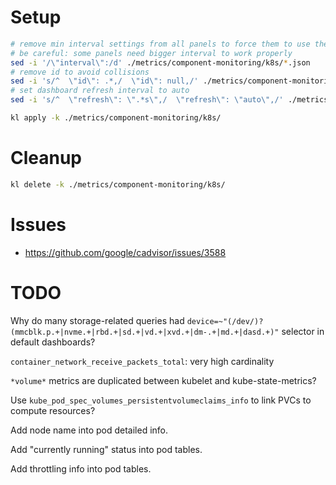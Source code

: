 
# Setup

```bash
# remove min interval settings from all panels to force them to use the default data source min interval
# be careful: some panels need bigger interval to work properly
sed -i '/\"interval\":/d' ./metrics/component-monitoring/k8s/*.json
# remove id to avoid collisions
sed -i 's/^  \"id\": .*,/  \"id\": null,/' ./metrics/component-monitoring/k8s/*.json
# set dashboard refresh interval to auto
sed -i 's/^  \"refresh\": \".*s\",/  \"refresh\": \"auto\",/' ./metrics/component-monitoring/k8s/*.json

kl apply -k ./metrics/component-monitoring/k8s/
```

# Cleanup

```bash
kl delete -k ./metrics/component-monitoring/k8s/
```

# Issues

- https://github.com/google/cadvisor/issues/3588

# TODO

Why do many storage-related queries had `device=~"(/dev/)?(mmcblk.p.+|nvme.+|rbd.+|sd.+|vd.+|xvd.+|dm-.+|md.+|dasd.+)"` selector in default dashboards?

`container_network_receive_packets_total`: very high cardinality

`*volume*` metrics are duplicated between kubelet and kube-state-metrics?

Use `kube_pod_spec_volumes_persistentvolumeclaims_info` to link PVCs to compute resources?

Add node name into pod detailed info.

Add "currently running" status into pod tables.

Add throttling info into pod tables.
